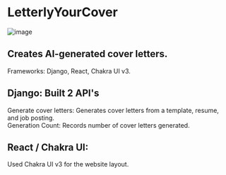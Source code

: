 # LetterlyYourCover
![image](https://github.com/user-attachments/assets/0e75e2da-a96b-41e5-95b1-60334e9f9902)
## Creates AI-generated cover letters.
Frameworks: Django, React, Chakra UI v3.

## Django: Built 2 API's
Generate cover letters: Generates cover letters from a template, resume, and job posting.  
Generation Count: Records number of cover letters generated.

## React / Chakra UI:
Used Chakra UI v3 for the website layout.
